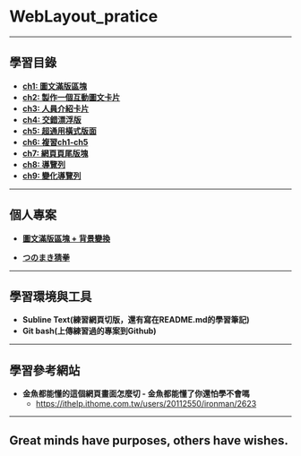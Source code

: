 # WebLayout_pratice

***
## 學習目錄
* **[ch1: 圖文滿版區塊](https://github.com/JohnnyOfSnow/WebLayout_pratice/tree/master/ch1)**
* **[ch2: 製作一個互動圖文卡片](https://github.com/JohnnyOfSnow/WebLayout_pratice/tree/master/ch2)**
* **[ch3: 人員介紹卡片](https://github.com/JohnnyOfSnow/WebLayout_pratice/tree/master/ch3)**
* **[ch4: 交錯漂浮版](https://github.com/JohnnyOfSnow/WebLayout_pratice/tree/master/ch4)**
* **[ch5: 超通用橫式版面](https://github.com/JohnnyOfSnow/WebLayout_pratice/tree/master/ch5)**
* **[ch6: 複習ch1-ch5](https://github.com/JohnnyOfSnow/WebLayout_pratice/tree/master/ch6)**
* **[ch7: 網頁頁尾版塊](https://github.com/JohnnyOfSnow/WebLayout_pratice/tree/master/ch7)**
* **[ch8: 導覽列](https://github.com/JohnnyOfSnow/WebLayout_pratice/tree/master/ch8)**
* **[ch9: 變化導覽列](https://github.com/JohnnyOfSnow/WebLayout_pratice/tree/master/ch9)**

***
## 個人專案

* **[圖文滿版區塊 + 背景變換](https://github.com/JohnnyOfSnow/WebLayout_pratice/tree/master/project_ex)**

* **[つのまき猜拳](https://github.com/JohnnyOfSnow/WebLayout_pratice/tree/master/project2)**

***
## 學習環境與工具
* **Subline Text(練習網頁切版，還有寫在README.md的學習筆記)**
* **Git bash(上傳練習過的專案到Github)**

***
## 學習參考網站
* **金魚都能懂的這個網頁畫面怎麼切 - 金魚都能懂了你還怕學不會嗎**
  * https://ithelp.ithome.com.tw/users/20112550/ironman/2623
  
***
## Great minds have purposes, others have wishes.